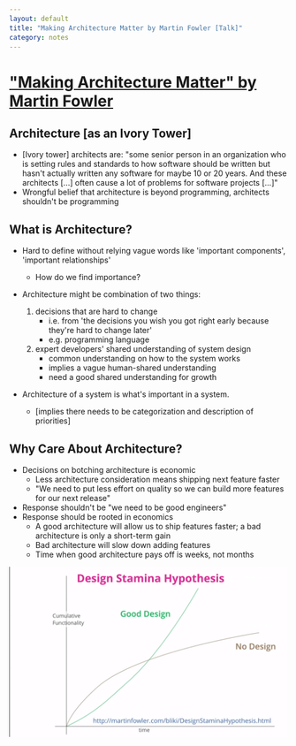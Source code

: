 ```yaml
---
layout: default
title: "Making Architecture Matter by Martin Fowler [Talk]"
category: notes
---
```


# ["Making Architecture Matter" by Martin Fowler](https://youtu.be/DngAZyWMGR0)

## Architecture [as an Ivory Tower]
- [Ivory tower] architects are: "some senior person in an organization who is setting rules and standards to how software should be written but hasn't actually written any software for maybe 10 or 20 years. And these architects [...] often cause a lot of problems for software projects [...]"
- Wrongful belief that architecture is beyond programming, architects shouldn't be programming

## What is Architecture?
- Hard to define without relying vague words like 'important components', 'important relationships'
    - How do we find importance?

- Architecture might be combination of two things:
    1. decisions that are hard to change 
        - i.e. from 'the decisions you wish you got right early because they're hard to change later'
        - e.g. programming language
    2. expert developers' shared understanding of system design
        - common understanding on how to the system works
        - implies a vague human-shared understanding
        - need a good shared understanding for growth
- Architecture of a system is what's important in a system.
    - [implies there needs to be categorization and description of priorities]
    

## Why Care About Architecture?
- Decisions on botching architecture is economic
    - Less architecture consideration means shipping next feature faster
    - "We need to put less effort on quality so we can build more features for our next release"
- Response shouldn't be "we need to be good engineers"
- Response should be rooted in economics
    - A good architecture will allow us to ship features faster; a bad architecture is only a short-term gain
    - Bad architecture will slow down adding features
    - Time when good architecture pays off is weeks, not months

![making_architecture_matter_stamina.PNG](/assets/making_architecture_matter_stamina.PNG)  
